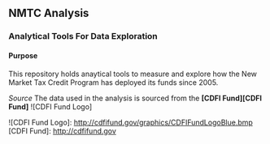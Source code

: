 ## NMTC Analysis

### Analytical Tools For Data Exploration

#### Purpose
This repository holds anaytical tools to measure and explore how the New Market Tax Credit Program has deployed its funds since 2005.

*Source*
The data used in the analysis is sourced from the **[CDFI Fund][CDFI Fund]**
![CDFI Fund Logo]

![CDFI Fund Logo]: http://cdfifund.gov/graphics/CDFIFundLogoBlue.bmp
[CDFI Fund]: http://cdfifund.gov
